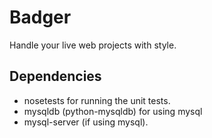 # Badger

Handle your live web projects with style.

## Dependencies

* nosetests for running the unit tests.
* mysqldb (python-mysqldb) for using mysql
* mysql-server (if using mysql).

